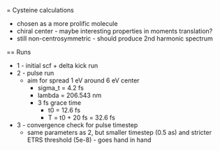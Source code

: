 = Cysteine calculations

 - chosen as a more prolific molecule
 - chiral center - maybe interesting properties in moments translation?
 - still non-centrosymmetric - should produce 2nd harmonic spectrum

== Runs

 - 1 - initial scf + delta kick run
 - 2 - pulse run
     - aim for spread 1 eV around 6 eV center
        - sigma\_t = 4.2 fs
        - lambda = 206.543 nm
        - 3 fs grace time
           - t0 = 12.6 fs
           - T = t0 + 20 fs = 32.6 fs
 - 3 - convergence check for pulse timestep
     - same parameters as 2, but smaller timestep (0.5 as) and stricter ETRS threshold (5e-8) - goes hand in hand
